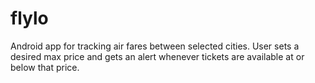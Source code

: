 # flylo
Android app for tracking air fares between selected cities. User sets a desired max price and gets an alert whenever tickets are available at or below that price.
